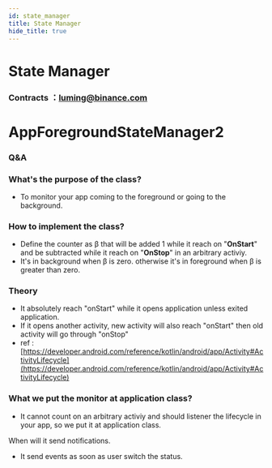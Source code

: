 ```yaml
---
id: state_manager
title: State Manager
hide_title: true
---
```


# State Manager

### Contracts ：luming@binance.com

# AppForegroundStateManager2

### Q&A

### What's the purpose of the class?

- To monitor your app coming to the foreground or going to the background.

### How to implement the class?

- Define the counter as β that will be added 1 while it reach on "**OnStart**" and be subtracted while it reach on "**OnStop**" in an arbitrary activiy.
- It's in background when β is zero. otherwise it's in foreground when β is greater than zero.

### Theory

- It absolutely reach "onStart" while it opens application unless exited application.
- If it opens another activity, new activity will also reach "onStart" then old activity will go through "onStop"
- ref : [https://developer.android.com/reference/kotlin/android/app/Activity#ActivityLifecycle](https://developer.android.com/reference/kotlin/android/app/Activity#ActivityLifecycle)

### What we put the monitor at application class?

- It cannot count on an arbitrary activiy and should listener the lifecycle in your app, so we put it at application class.

When will it send notifications.

- It send events as soon as user switch the status.